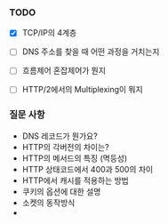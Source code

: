 ### TODO
- [x] TCP/IP의 4계층
- [ ] DNS 주소를 찾을 때 어떤 과정을 거치는지 
- [ ] 흐름제어 혼잡제어가 뭔지
- [ ] HTTP/2에서의 Multiplexing이 뭐지 


### 질문 사항 
- DNS 레코드가 뭔가요? 
- HTTP의 각버전의 차이는? 
- HTTP의 메서드의 특징 (멱등성) 
- HTTP 상태코드에서 400과 500의 차이 
- HTTP에서 캐시를 적용하는 방법
- 쿠키의 옵션에 대한 설명
- 소켓의 동작방식 
- 
